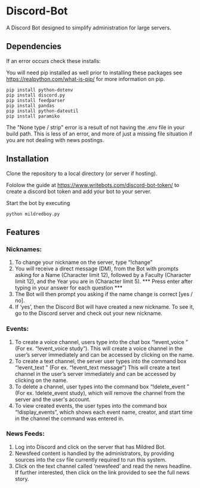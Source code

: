 # Discord-Bot
A Discord Bot designed to simplify administration for large servers.

## Dependencies

If an error occurs check these installs:

You will need pip installed as well prior to installing these packages see https://realpython.com/what-is-pip/ for more information on pip.

``` 
pip install python-dotenv
pip install discord.py
pip install feedparser
pip install pandas
pip install python-dateutil 
pip install paramiko
```

The "None type / strip" error is a result of not having the .env file in your build path. This is less of an error, and more of just a missing file situation if you are not dealing with news postings.

## Installation

Clone the repository to a local directory (or server if hosting).  

Fololow the guide at https://www.writebots.com/discord-bot-token/ to create a discord bot token and add your bot to your server.  

Start the bot by executing 

```python mildredboy.py```

## Features
### Nicknames:
1. To change your nickname on the server, type “!change”
2. You will receive a direct message (DM), from the Bot with prompts asking for a Name (Character limit 12), followed by a Faculty (Character limit 12), and the Year you are in (Character limit 5). *** Press enter after typing in your answer for each question ***
3. The Bot will then prompt you asking if the name change is correct [yes / no].
4. If ‘yes’, then the Discord Bot will have created a new nickname. To see it, go to the Discord server and check out your new nickname.

### Events:
1. To create a voice channel, users type into the chat box “!event_voice <name>” (For ex. “!event_voice study”). This will create a voice channel in the user’s server immediately and can be accessed by clicking on the name.
2. To create a text channel, the server user types into the command box “!event_text <name>” (For ex. “!event_text message”) This will create a text channel in the user’s server immediately and can be accessed by clicking on the name.
3. To delete a channel, user types into the command box “!delete_event <name>” (For ex. !delete_event study), which will remove the channel from the server and the user's account.
4. To view created events, the user types into the command box “!display_events”, which shows each event name, creator, and start time in the channel the command was entered in.

### News Feeds:
1. Log into Discord and click on the server that has Mildred Bot.
2. Newsfeed content is handled by the administrators, by providing sources into the csv file currently required to run this system.
3. Click on the text channel called ‘newsfeed’ and read the news headline. If further interested, then click on the link provided to see the full news story.

